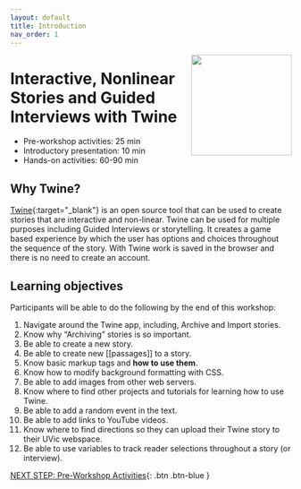```yaml
---
layout: default
title: Introduction 
nav_order: 1
---
```

<img src="WORKSHOP-LOGO-HERE.png" style="float:right;width:180px;height:180px;"> 

# Interactive, Nonlinear Stories and Guided Interviews with Twine

- Pre-workshop activities: 25 min 
- Introductory presentation: 10 min
- Hands-on activities: 60-90 min

## Why Twine? 

[Twine](http://twinery.org/2/){:target="_blank"} is an open source tool that can be used to create stories that are interactive and non-linear. Twine can be used for multiple purposes including Guided Interviews or storytelling. It creates a game based experience by which the user has options and choices throughout the sequence of the story. With Twine work is saved in the browser and there is no need to create an account. 

## Learning objectives
Participants will be able to do the following by the end of this workshop:

1. Navigate around the Twine app, including, Archive and Import stories.
2. Know why “Archiving” stories is so important.
3. Be able to create a new story.
4. Be able to create new [[passages]] to a story.
5. Know basic markup tags and **how to use them**.
6. Know how to modify background formatting with CSS.
7. Be able to add images from other web servers.
8. Know where to find other projects and tutorials for learning how to use Twine.
9. Be able to add a random event in the text.
10. Be able to add links to YouTube videos. 
11. Know where to find directions so they can upload their Twine story to their UVic webspace.
12. Be able to use variables to track reader selections throughout a story (or interview).
 
[NEXT STEP: Pre-Workshop Activities](pre-workshop.html){: .btn .btn-blue }
